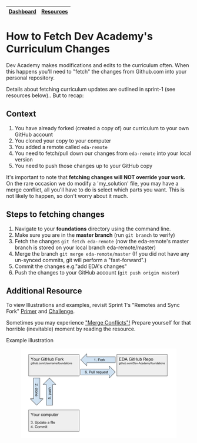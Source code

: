 [Dashboard](../README.md) | [Resources ](README.md) |
------------|----------|

# How to Fetch Dev Academy's Curriculum Changes

Dev Academy makes modifications and edits to the curriculum often. When this happens you'll need to "fetch" the changes from Github.com into your personal repository.

Details about fetching curriculum updates are outlined in sprint-1 (see resources below).. But to recap:

## Context
1. You have already forked (created a copy of) our curriculum to your own GitHub account  
2. You cloned your copy to your computer  
3. You added a remote called `eda-remote`  
4. You need to fetch/pull down our changes from `eda-remote` into your local version  
5. You need to push those changes up to your GitHub copy  

It's important to note that __fetching changes will NOT override your work.__ On the rare occasion we do modify a 'my_solution' file, you may have a merge conflict, all you'll have to do is select which parts you want. This is not likely to happen, so don't worry about it much.

## Steps to fetching changes
1. Navigate to your __foundations__ directory using the command line.  
2. Make sure you are in the __master branch__  (run `git branch` to verify)  
3. Fetch the changes `git fetch eda-remote` (now the eda-remote's master branch is stored on your local branch eda-remote/master)  
4. Merge the branch `git merge eda-remote/master` (If you did not have any un-synced commits, git will perform a "fast-forward".)  
5. Commit the changes e.g."add EDA's changes"  
6. Push the changes to your GitHub account (`git push origin master`)  

## Additional Resource
To view Illustrations and examples, revisit Sprint 1's "Remotes and Sync Fork" [Primer](../sprint-1/git-remote-fork-merge-primer.md) and [Challenge](../sprint-1/git-remote-sync-fork-challenge.md).

Sometimes you may experience ["Merge Conflicts"!](resolving-conflicts.md)   Prepare yourself for that horrible (inevitable) moment by reading the resource.

Example illustration

<figure>
  <img src="../images/github_11_fork_update_repo.png" alt="Diagram of forking and updating a GitHub repo"><br>
</figure>

